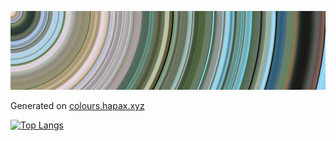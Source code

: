 ![Big Buck Bunny Colour Chart](https://raw.githubusercontent.com/AdamSlack/AdamSlack/master/big_buck_bunny.png)

Generated on [colours.hapax.xyz](https://colours.hapax.xyz)


[![Top Langs]([https://github-readme-stats.vercel.app/api/top-langs/?username=anuraghazra&layout=compact)](https://github.com/anuraghazra/github-readme-stats](https://github-readme-stats.vercel.app/api/top-langs/?username=adamslack&layout=compact&exclude_repo=blockchain_and_a_new_financial_order,gpxFog,SOCIAM-XRay,latentEntityModels,xray-csm,graphics,RoadTripSimulator2017))

<!--
**AdamSlack/AdamSlack** is a ✨ _special_ ✨ repository because its `README.md` (this file) appears on your GitHub profile.

Here are some ideas to get you started:

- 🔭 I’m currently working on ...
- 🌱 I’m currently learning ...
- 👯 I’m looking to collaborate on ...
- 📫 How to reach me: ...
-->
